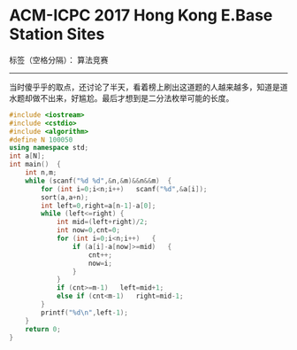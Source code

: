 ﻿# ACM-ICPC 2017 Hong Kong E.Base Station Sites

标签（空格分隔）： 算法竞赛

---
当时傻乎乎的取点，还讨论了半天，看着榜上刷出这道题的人越来越多，知道是道水题却做不出来，好尴尬。最后才想到是二分法枚举可能的长度。
```C++
#include <iostream>
#include <cstdio>
#include <algorithm>
#define N 100050
using namespace std;
int a[N];
int main()	{
	int n,m;
	while (scanf("%d %d",&n,&m)&&n&&m)	{
		for (int i=0;i<n;i++)	scanf("%d",&a[i]);
		sort(a,a+n);
		int left=0,right=a[n-1]-a[0];
		while (left<=right)	{
			int mid=(left+right)/2;
			int now=0,cnt=0;
			for (int i=0;i<n;i++)	{
				if (a[i]-a[now]>=mid)	{
					cnt++;
					now=i;
				}
			}
			if (cnt>=m-1)	left=mid+1;
			else if (cnt<m-1)	right=mid-1;
		}
		printf("%d\n",left-1);
	}
	return 0;
}
```




